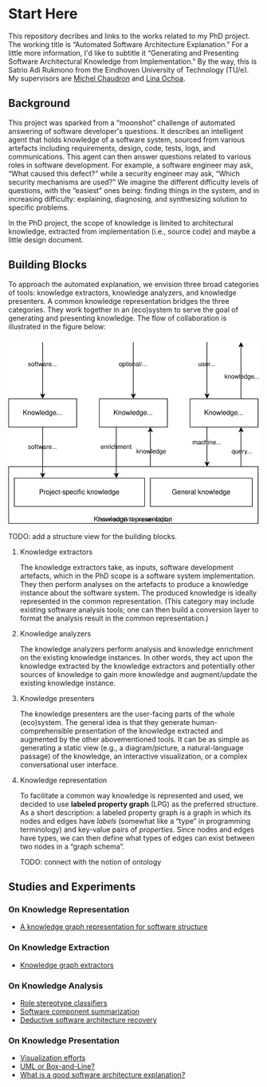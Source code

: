 # Start Here

This repository decribes and links to the works related to my PhD project. The working title is “Automated Software Architecture Explanation.” For a little more information, I'd like to subtitle it “Generating and Presenting Software Architectural Knowledge from Implementation.” By the way, this is Satrio Adi Rukmono from the Eindhoven University of Technology (TU/e). My supervisors are [Michel Chaudron](https://research.tue.nl/en/persons/michel-rv-chaudron) and [Lina Ochoa](../../../../lmove).

## Background

This project was sparked from a “moonshot” challenge of automated answering of software developer's questions. It describes an intelligent agent that holds knowledge of a software system, sourced from various artefacts including requirements, design, code, tests, logs, and communications. This agent can then answer questions related to various roles in software development. For example, a software engineer may ask, “What caused this defect?” while a security engineer may ask, “Which security mechanisms are used?” We imagine the different difficulty levels of questions, with the “easiest” ones being: finding things in the system, and in increasing difficulty: explaining, diagnosing, and synthesizing solution to specific problems.

In the PhD project, the scope of knowledge is limited to architectural knowledge, extracted from implementation (i.e., source code) and maybe a little design document.

## Building Blocks

To approach the automated explanation, we envision three broad categories of tools: knowledge extractors, knowledge analyzers, and knowledge presenters. A common knowledge representation bridges the three categories. They work together in an (eco)system to serve the goal of generating and presenting knowledge. The flow of collaboration is illustrated in the figure below:

![Building blocks.](/figures/building-blocks.svg)

TODO: add a structure view for the building blocks.

1. Knowledge extractors

    The knowledge extractors take, as inputs, software development artefacts, which in the PhD scope is a software system implementation. They then perform analyses on the artefacts to produce a knowledge instance about the software system. The produced knowledge is ideally represented in the common representation. (This category may include existing software analysis tools; one can then build a conversion layer to format the analysis result in the common representation.)

2. Knowledge analyzers

    The knowledge analyzers perform analysis and knowledge enrichment on the existing knowledge instances. In other words, they act upon the knowledge extracted by the knowledge extractors and potentially other sources of knowledge to gain more knowledge and augment/update the existing knowledge instance.

3. Knowledge presenters

    The knowledge presenters are the user-facing parts of the whole (eco)system. The general idea is that they generate human-comprehensible presentation of the knowledge extracted and augmented by the other abovementioned tools. It can be as simple as generating a static view (e.g., a diagram/picture, a natural-language passage) of the knowledge, an interactive visualization, or a complex conversational user interface.

4. Knowledge representation

    To facilitate a common way knowledge is represented and used, we decided to use **labeled property graph** (LPG) as the preferred structure. As a short description: a labeled property graph is a graph in which its nodes and edges have _labels_ (somewhat like a “type” in programming terminology) and key-value pairs of _properties_. Since nodes and edges have types, we can then define what types of edges can exist between two nodes in a “graph schema”.

   TODO: connect with the notion of ontology

## Studies and Experiments

### On Knowledge Representation

- [A knowledge graph representation for software structure](/representation.md)

### On Knowledge Extraction

- [Knowledge graph extractors](/extractors.md)

### On Knowledge Analysis

- [Role stereotype classifiers](/classifiers.md)
- [Software component summarization](/summarizer.md)
- [Deductive software architecture recovery](/deductive-sar.md)

### On Knowledge Presentation

- [Visualization efforts](/viz.md)
- [UML or Box-and-Line?](/uml-bnl.md)
- [What is a good software architecture explanation?](/expl-interviews.md)
  
